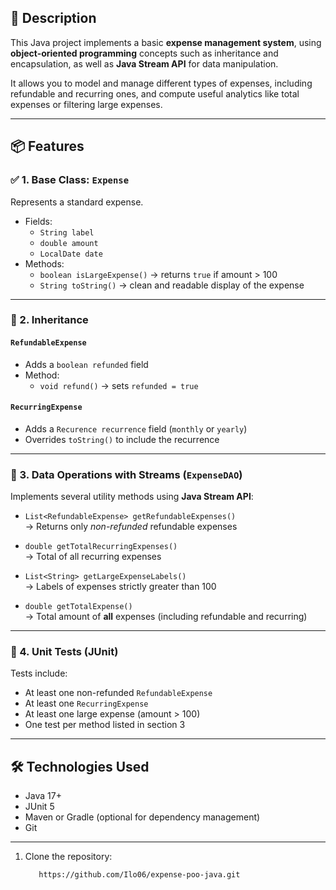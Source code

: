 

## 📘 Description

This Java project implements a basic **expense management system**, using **object-oriented programming** concepts such as inheritance and encapsulation, as well as **Java Stream API** for data manipulation.

It allows you to model and manage different types of expenses, including refundable and recurring ones, and compute useful analytics like total expenses or filtering large expenses.

---

## 📦 Features

### ✅ 1. Base Class: `Expense`
Represents a standard expense.

- Fields:
  - `String label`
  - `double amount`
  - `LocalDate date`
- Methods:
  - `boolean isLargeExpense()` → returns `true` if amount > 100
  - `String toString()` → clean and readable display of the expense

---

### 🧬 2. Inheritance

#### `RefundableExpense`
- Adds a `boolean refunded` field
- Method:
  - `void refund()` → sets `refunded = true`

#### `RecurringExpense`
- Adds a `Recurence recurrence` field (`monthly` or `yearly`)
- Overrides `toString()` to include the recurrence

---

### 🔁 3. Data Operations with Streams (`ExpenseDAO`)
Implements several utility methods using **Java Stream API**:

- `List<RefundableExpense> getRefundableExpenses()`  
  → Returns only *non-refunded* refundable expenses

- `double getTotalRecurringExpenses()`  
  → Total of all recurring expenses

- `List<String> getLargeExpenseLabels()`  
  → Labels of expenses strictly greater than 100

- `double getTotalExpense()`  
  → Total amount of **all** expenses (including refundable and recurring)

---

### 🧪 4. Unit Tests (JUnit)

Tests include:
- At least one non-refunded `RefundableExpense`
- At least one `RecurringExpense`
- At least one large expense (amount > 100)
- One test per method listed in section 3

---

## 🛠 Technologies Used

- Java 17+
- JUnit 5
- Maven or Gradle (optional for dependency management)
- Git

---


1. Clone the repository:
   ```bash
      https://github.com/Ilo06/expense-poo-java.git   
